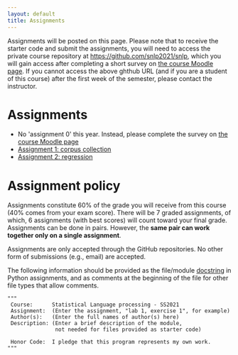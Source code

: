 ```yaml
---
layout: default
title: Assignments
---
```


Assignments will be posted on this page.
Please note that to receive the starter code
and submit the assignments,
you will need to access the private course repository
at <https://github.com/snlp2021/snlp>,
which you will gain access after completing
a short survey 
on [the course Moodle page](https://moodle.zdv.uni-tuebingen.de/course/view.php?id=1645).
If you cannot access the above ghthub URL
(and if you are a student of this course)
after the first week of the semester,
please contact the instructor.

# Assignments

- No 'assignment 0' this year.
    Instead, please complete the survey
    on [the course Moodle page](https://moodle.zdv.uni-tuebingen.de/course/view.php?id=1645)
- [Assignment 1: corpus collection](https://snlp2021.github.io/a1)
- [Assignment 2: regression](https://snlp2021.github.io/a2)

# Assignment policy

Assignments constitute 60% of the grade you will receive from this
course (40% comes from your exam score).
There will be 7 graded assignments, of which,
6 assignments (with best scores) will count toward your final grade.
Assignments can be done in pairs.
However, the **same pair can work together only on a single assignment**.

Assignments are only accepted through the GitHub repositories.
No other form of submissions (e.g., email) are accepted.

The following information should be provided as the file/module
[docstring](https://www.python.org/dev/peps/pep-0257/)
in Python assignments, and as comments at the beginning of the file
for other file types that allow comments.

~~~{.python}
"""
 Course:      Statistical Language processing - SS2021
 Assignment:  (Enter the assignment, "lab 1, exercise 1", for example)
 Author(s):   (Enter the full names of author(s) here)
 Description: (Enter a brief description of the module,
               not needed for files provided as starter code)
 
 Honor Code:  I pledge that this program represents my own work.
"""
~~~
